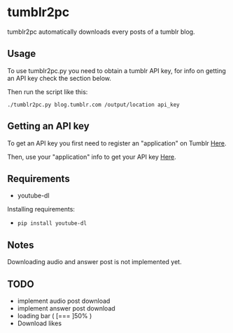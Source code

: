 # tumblr2pc

tumblr2pc automatically downloads every posts of a tumblr blog.

## Usage

To use tumblr2pc.py you need to obtain a tumblr API key, for info on getting an API key check the section below.

Then run the script like this:

```./tumblr2pc.py blog.tumblr.com /output/location api_key```

## Getting an API key

To get an API key you first need to register an "application" on Tumblr [Here](https://www.tumblr.com/oauth/apps).

Then, use your "application" info to get your API key [Here](https://api.tumblr.com/console/calls/user/info).

## Requirements
- youtube-dl

Installing requirements:
- ```pip install youtube-dl```


## Notes

Downloading audio and answer post is not implemented yet.


## TODO
- implement audio post download
- implement answer post download
- loading bar ( [===   ]50% )
- Download likes

